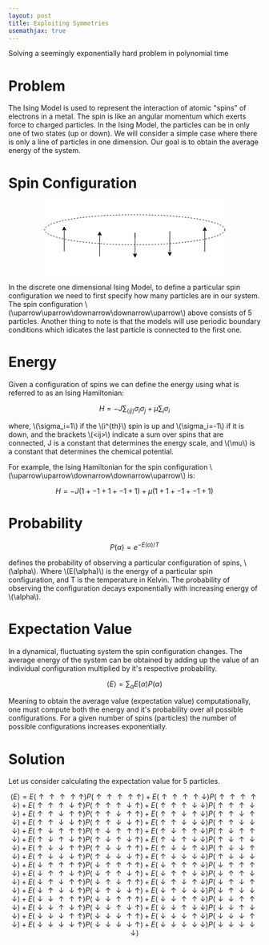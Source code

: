 ```yaml
---
layout: post
title: Exploiting Symmetries
usemathjax: true
---
```


Solving a seemingly exponentially hard problem in polynomial time 

<h1 class = "display-6">Problem</h1>

The Ising Model is used to represent the interaction of atomic "spins" of electrons in a metal. The spin is like an angular momentum which exerts force to charged particles. In the Ising Model, the particles can be in only one of two states (up or down). We will consider a simple case where there is only a line of particles in one dimension.
Our goal is to obtain the average energy of the system.

<h1 class = "display-6">Spin Configuration</h1>

<svg xmlns="http://www.w3.org/2000/svg" xmlns:xlink="http://www.w3.org/1999/xlink" version="1.1" width="361px" height="150px" viewBox="-0.5 -0.5 361 95" style="background-color: rgb(255, 255, 255); display: block; margin: auto;"><defs/><g><ellipse cx="180" cy="30" rx="180" ry="30" fill="rgb(255, 255, 255)" stroke="rgb(0, 0, 0)" stroke-dasharray="3 3" pointer-events="all"/><path d="M 39 73 L 39 29.37" fill="none" stroke="rgb(0, 0, 0)" stroke-miterlimit="10" pointer-events="stroke"/><path d="M 39 24.12 L 42.5 31.12 L 39 29.37 L 35.5 31.12 Z" fill="rgb(0, 0, 0)" stroke="rgb(0, 0, 0)" stroke-miterlimit="10" pointer-events="all"/><path d="M 110 83 L 110 39.37" fill="none" stroke="rgb(0, 0, 0)" stroke-miterlimit="10" pointer-events="stroke"/><path d="M 110 34.12 L 113.5 41.12 L 110 39.37 L 106.5 41.12 Z" fill="rgb(0, 0, 0)" stroke="rgb(0, 0, 0)" stroke-miterlimit="10" pointer-events="all"/><path d="M 180.5 46 L 180.5 36 L 180.5 79.63" fill="none" stroke="rgb(0, 0, 0)" stroke-miterlimit="10" pointer-events="stroke"/><path d="M 180.5 84.88 L 177 77.88 L 180.5 79.63 L 184 77.88 Z" fill="rgb(0, 0, 0)" stroke="rgb(0, 0, 0)" stroke-miterlimit="10" pointer-events="all"/><path d="M 250 43 L 250 33 L 250 76.63" fill="none" stroke="rgb(0, 0, 0)" stroke-miterlimit="10" pointer-events="stroke"/><path d="M 250 81.88 L 246.5 74.88 L 250 76.63 L 253.5 74.88 Z" fill="rgb(0, 0, 0)" stroke="rgb(0, 0, 0)" stroke-miterlimit="10" pointer-events="all"/><path d="M 320 74 L 320 30.37" fill="none" stroke="rgb(0, 0, 0)" stroke-miterlimit="10" pointer-events="stroke"/><path d="M 320 25.12 L 323.5 32.12 L 320 30.37 L 316.5 32.12 Z" fill="rgb(0, 0, 0)" stroke="rgb(0, 0, 0)" stroke-miterlimit="10" pointer-events="all"/></g></svg>

In the discrete one dimensional Ising Model, to define a particular spin configuration we need to first specify how many particles are in our system. The spin configuration \\(\uparrow\uparrow\downarrow\downarrow\uparrow\\) above consists of 5 particles. Another thing to note is that the models will use periodic boundary conditions which idicates the last particle is connected to the first one.

<h1 class = "display-6">Energy</h1>

Given a configuration of spins we can define the energy using what is referred to as an Ising Hamiltonian:

$$H = -J\sum_{\left<ij\right>} \sigma_i\sigma_j + \mu\sum_i\sigma_i$$


where, \\(\sigma_i=1\\) if the \\(i^{th}\\) spin is up and \\(\sigma_i=-1\\) if it is down, and the brackets \\(\<ij\>\\) indicate a sum over spins that are connected, J is a constant that determines the energy scale, and \\(\mu\\) is a constant that determines the chemical potential.

For example, the Ising Hamiltonian for the spin configuration \\(\uparrow\uparrow\downarrow\downarrow\uparrow\\) is:

$$H = -J(1 + -1 + 1 + -1 + 1) + \mu(1 + 1 + -1 + -1 + 1) $$

<h1 class = "display-6">Probability</h1>

$$P(\alpha) = e^{-E(\alpha)/T}$$

defines the probability of observing a particular configuration of spins, \\(\alpha\\). Where \\(E(\alpha)\\) is the energy of a particular spin configuration, and T is the temperature in Kelvin. The probability of observing the configuration decays exponentially with increasing energy of \\(\alpha\\).

<h1 class = "display-6">Expectation Value</h1>

In a dynamical, fluctuating system the spin configuration changes. The average energy of the system can be obtained by adding up the value of an individual configuration multiplied by it's respective probability. 

$$\left<E\right> = \sum_\alpha E(\alpha)P(\alpha)$$

Meaning to obtain the average value (expectation value) computationally, one must compute both the energy and it's probability over all possible configurations. For a given number of spins (particles) the number of possible configurations increases exponentially.

<h1 class = "display-6">Solution</h1>

Let us consider calculating the expectation value for 5 particles.

$$\left<E\right> = E(\uparrow\uparrow\uparrow\uparrow\uparrow)P(\uparrow\uparrow\uparrow\uparrow\uparrow) + E(\uparrow\uparrow\uparrow\uparrow\downarrow)P(\uparrow\uparrow\uparrow\uparrow\downarrow) + E(\uparrow\uparrow\uparrow\downarrow\uparrow)P(\uparrow\uparrow\uparrow\downarrow\uparrow) + E(\uparrow\uparrow\uparrow\downarrow\downarrow)P(\uparrow\uparrow\uparrow\downarrow\downarrow) + E(\uparrow\uparrow\downarrow\uparrow\uparrow)P(\uparrow\uparrow\downarrow\uparrow\uparrow) + E(\uparrow\uparrow\downarrow\uparrow\downarrow)P(\uparrow\uparrow\downarrow\uparrow\downarrow) + E(\uparrow\uparrow\downarrow\downarrow\uparrow)P(\uparrow\uparrow\downarrow\downarrow\uparrow) + E(\uparrow\uparrow\downarrow\downarrow\downarrow)P(\uparrow\uparrow\downarrow\downarrow\downarrow) + E(\uparrow\downarrow\uparrow\uparrow\uparrow)P(\uparrow\downarrow\uparrow\uparrow\uparrow) + E(\uparrow\downarrow\uparrow\uparrow\downarrow)P(\uparrow\downarrow\uparrow\uparrow\downarrow) + E(\uparrow\downarrow\uparrow\downarrow\uparrow)P(\uparrow\downarrow\uparrow\downarrow\uparrow) + E(\uparrow\downarrow\uparrow\downarrow\downarrow)P(\uparrow\downarrow\uparrow\downarrow\downarrow) + E(\uparrow\downarrow\downarrow\uparrow\uparrow)P(\uparrow\downarrow\downarrow\uparrow\uparrow) + E(\uparrow\downarrow\downarrow\uparrow\downarrow)P(\uparrow\downarrow\downarrow\uparrow\downarrow) + E(\uparrow\downarrow\downarrow\downarrow\uparrow)P(\uparrow\downarrow\downarrow\downarrow\uparrow) + E(\uparrow\downarrow\downarrow\downarrow\downarrow)P(\uparrow\downarrow\downarrow\downarrow\downarrow) + E(\downarrow\uparrow\uparrow\uparrow\uparrow)P(\downarrow\uparrow\uparrow\uparrow\uparrow) + E(\downarrow\uparrow\uparrow\uparrow\downarrow)P(\downarrow\uparrow\uparrow\uparrow\downarrow) + E(\downarrow\uparrow\uparrow\downarrow\uparrow)P(\downarrow\uparrow\uparrow\downarrow\uparrow) + E(\downarrow\uparrow\uparrow\downarrow\downarrow)P(\downarrow\uparrow\uparrow\downarrow\downarrow) + E(\downarrow\uparrow\downarrow\uparrow\uparrow)P(\downarrow\uparrow\downarrow\uparrow\uparrow) + E(\downarrow\uparrow\downarrow\uparrow\downarrow)P(\downarrow\uparrow\downarrow\uparrow\downarrow) + E(\downarrow\uparrow\downarrow\downarrow\uparrow)P(\downarrow\uparrow\downarrow\downarrow\uparrow) + E(\downarrow\uparrow\downarrow\downarrow\downarrow)P(\downarrow\uparrow\downarrow\downarrow\downarrow) + E(\downarrow\downarrow\uparrow\uparrow\uparrow)P(\downarrow\downarrow\uparrow\uparrow\uparrow) + E(\downarrow\downarrow\uparrow\uparrow\downarrow)P(\downarrow\downarrow\uparrow\uparrow\downarrow) + E(\downarrow\downarrow\uparrow\downarrow\uparrow)P(\downarrow\downarrow\uparrow\downarrow\uparrow) + E(\downarrow\downarrow\uparrow\downarrow\downarrow)P(\downarrow\downarrow\uparrow\downarrow\downarrow) + E(\downarrow\downarrow\downarrow\uparrow\uparrow)P(\downarrow\downarrow\downarrow\uparrow\uparrow) + E(\downarrow\downarrow\downarrow\uparrow\downarrow)P(\downarrow\downarrow\downarrow\uparrow\downarrow) + E(\downarrow\downarrow\downarrow\downarrow\uparrow)P(\downarrow\downarrow\downarrow\downarrow\uparrow) + E(\downarrow\downarrow\downarrow\downarrow\downarrow)P(\downarrow\downarrow\downarrow\downarrow\downarrow)$$

